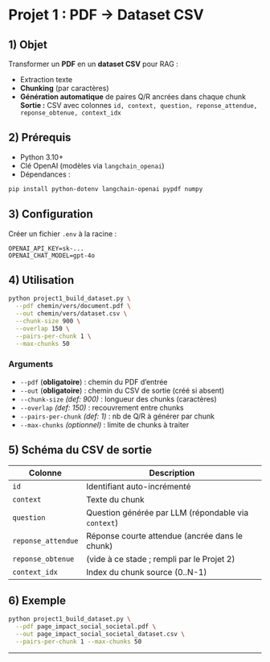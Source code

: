 # Projet 1 : PDF → Dataset CSV

## 1) Objet

Transformer un **PDF** en un **dataset CSV** pour RAG :

* Extraction texte
* **Chunking** (par caractères)
* **Génération automatique** de paires Q/R ancrées dans chaque chunk
  **Sortie :** CSV avec colonnes
  `id, context, question, reponse_attendue, reponse_obtenue, context_idx`

## 2) Prérequis

* Python 3.10+
* Clé OpenAI (modèles via `langchain_openai`)
* Dépendances :

```bash
pip install python-dotenv langchain-openai pypdf numpy
```

## 3) Configuration

Créer un fichier `.env` à la racine :

```env
OPENAI_API_KEY=sk-...
OPENAI_CHAT_MODEL=gpt-4o
```

## 4) Utilisation

```bash
python project1_build_dataset.py \
  --pdf chemin/vers/document.pdf \
  --out chemin/vers/dataset.csv \
  --chunk-size 900 \
  --overlap 150 \
  --pairs-per-chunk 1 \
  --max-chunks 50
```

### Arguments

* `--pdf` (**obligatoire**) : chemin du PDF d’entrée
* `--out` (**obligatoire**) : chemin du CSV de sortie (créé si absent)
* `--chunk-size` *(def: 900)* : longueur des chunks (caractères)
* `--overlap` *(def: 150)* : recouvrement entre chunks
* `--pairs-per-chunk` *(def: 1)* : nb de Q/R à générer par chunk
* `--max-chunks` *(optionnel)* : limite de chunks à traiter

## 5) Schéma du CSV de sortie

| Colonne            | Description                                         |
| ------------------ | --------------------------------------------------- |
| `id`               | Identifiant auto-incrémenté                         |
| `context`          | Texte du chunk                                      |
| `question`         | Question générée par LLM (répondable via `context`) |
| `reponse_attendue` | Réponse courte attendue (ancrée dans le chunk)      |
| `reponse_obtenue`  | (vide à ce stade ; rempli par le Projet 2)          |
| `context_idx`      | Index du chunk source (0..N-1)                      |

## 6) Exemple

```bash
python project1_build_dataset.py \
  --pdf page_impact_social_societal.pdf \
  --out page_impact_social_societal_dataset.csv \
  --pairs-per-chunk 1 --max-chunks 50
```

---
